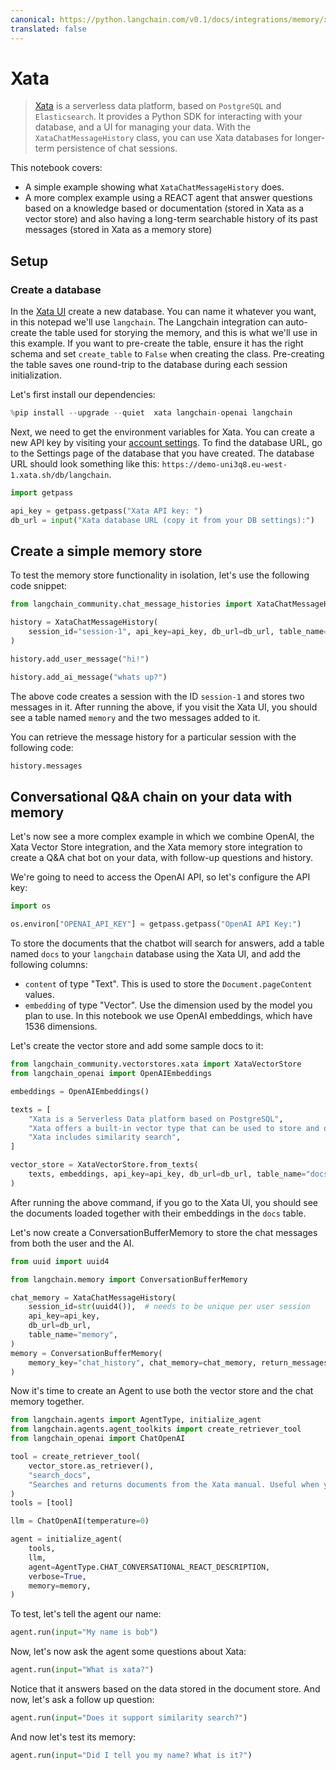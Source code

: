 ```yaml
---
canonical: https://python.langchain.com/v0.1/docs/integrations/memory/xata_chat_message_history
translated: false
---
```


# Xata

>[Xata](https://xata.io) is a serverless data platform, based on `PostgreSQL` and `Elasticsearch`. It provides a Python SDK for interacting with your database, and a UI for managing your data. With the `XataChatMessageHistory` class, you can use Xata databases for longer-term persistence of chat sessions.

This notebook covers:

* A simple example showing what `XataChatMessageHistory` does.
* A more complex example using a REACT agent that answer questions based on a knowledge based or documentation (stored in Xata as a vector store) and also having a long-term searchable history of its past messages (stored in Xata as a memory store)

## Setup

### Create a database

In the [Xata UI](https://app.xata.io) create a new database. You can name it whatever you want, in this notepad we'll use `langchain`. The Langchain integration can auto-create the table used for storying the memory, and this is what we'll use in this example. If you want to pre-create the table, ensure it has the right schema and set `create_table` to `False` when creating the class. Pre-creating the table saves one round-trip to the database during each session initialization.

Let's first install our dependencies:

```python
%pip install --upgrade --quiet  xata langchain-openai langchain
```

Next, we need to get the environment variables for Xata. You can create a new API key by visiting your [account settings](https://app.xata.io/settings). To find the database URL, go to the Settings page of the database that you have created. The database URL should look something like this: `https://demo-uni3q8.eu-west-1.xata.sh/db/langchain`.

```python
import getpass

api_key = getpass.getpass("Xata API key: ")
db_url = input("Xata database URL (copy it from your DB settings):")
```

## Create a simple memory store

To test the memory store functionality in isolation, let's use the following code snippet:

```python
from langchain_community.chat_message_histories import XataChatMessageHistory

history = XataChatMessageHistory(
    session_id="session-1", api_key=api_key, db_url=db_url, table_name="memory"
)

history.add_user_message("hi!")

history.add_ai_message("whats up?")
```

The above code creates a session with the ID `session-1` and stores two messages in it. After running the above, if you visit the Xata UI, you should see a table named `memory` and the two messages added to it.

You can retrieve the message history for a particular session with the following code:

```python
history.messages
```

## Conversational Q&A chain on your data with memory

Let's now see a more complex example in which we combine OpenAI, the Xata Vector Store integration, and the Xata memory store integration to create a Q&A chat bot on your data, with follow-up questions and history.

We're going to need to access the OpenAI API, so let's configure the API key:

```python
import os

os.environ["OPENAI_API_KEY"] = getpass.getpass("OpenAI API Key:")
```

To store the documents that the chatbot will search for answers, add a table named `docs` to your `langchain` database using the Xata UI, and add the following columns:

* `content` of type "Text". This is used to store the `Document.pageContent` values.
* `embedding` of type "Vector". Use the dimension used by the model you plan to use. In this notebook we use OpenAI embeddings, which have 1536 dimensions.

Let's create the vector store and add some sample docs to it:

```python
from langchain_community.vectorstores.xata import XataVectorStore
from langchain_openai import OpenAIEmbeddings

embeddings = OpenAIEmbeddings()

texts = [
    "Xata is a Serverless Data platform based on PostgreSQL",
    "Xata offers a built-in vector type that can be used to store and query vectors",
    "Xata includes similarity search",
]

vector_store = XataVectorStore.from_texts(
    texts, embeddings, api_key=api_key, db_url=db_url, table_name="docs"
)
```

After running the above command, if you go to the Xata UI, you should see the documents loaded together with their embeddings in the `docs` table.

Let's now create a ConversationBufferMemory to store the chat messages from both the user and the AI.

```python
from uuid import uuid4

from langchain.memory import ConversationBufferMemory

chat_memory = XataChatMessageHistory(
    session_id=str(uuid4()),  # needs to be unique per user session
    api_key=api_key,
    db_url=db_url,
    table_name="memory",
)
memory = ConversationBufferMemory(
    memory_key="chat_history", chat_memory=chat_memory, return_messages=True
)
```

Now it's time to create an Agent to use both the vector store and the chat memory together.

```python
from langchain.agents import AgentType, initialize_agent
from langchain.agents.agent_toolkits import create_retriever_tool
from langchain_openai import ChatOpenAI

tool = create_retriever_tool(
    vector_store.as_retriever(),
    "search_docs",
    "Searches and returns documents from the Xata manual. Useful when you need to answer questions about Xata.",
)
tools = [tool]

llm = ChatOpenAI(temperature=0)

agent = initialize_agent(
    tools,
    llm,
    agent=AgentType.CHAT_CONVERSATIONAL_REACT_DESCRIPTION,
    verbose=True,
    memory=memory,
)
```

To test, let's tell the agent our name:

```python
agent.run(input="My name is bob")
```

Now, let's now ask the agent some questions about Xata:

```python
agent.run(input="What is xata?")
```

Notice that it answers based on the data stored in the document store. And now, let's ask a follow up question:

```python
agent.run(input="Does it support similarity search?")
```

And now let's test its memory:

```python
agent.run(input="Did I tell you my name? What is it?")
```